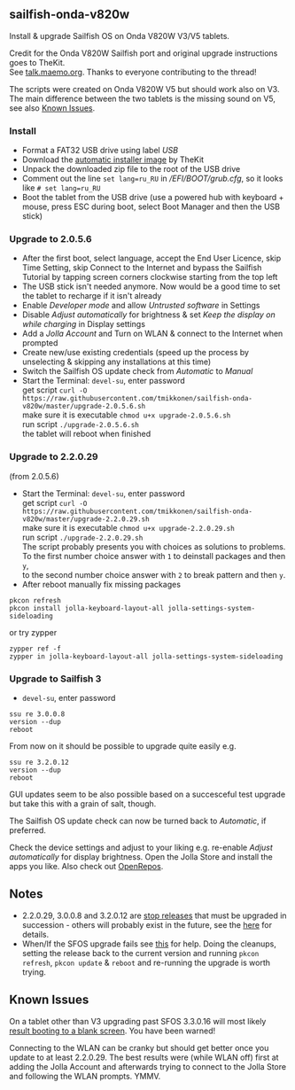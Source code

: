 ## sailfish-onda-v820w
Install & upgrade Sailfish OS on Onda V820W V3/V5 tablets.

Credit for the Onda V820W Sailfish port and original upgrade instructions goes to TheKit.  
See [talk.maemo.org](http://talk.maemo.org/showthread.php?t=96708). Thanks to everyone contributing to the thread!

The scripts were created on Onda V820W V5 but should work also on V3. The main difference between the two tablets is the missing sound on V5, see also [Known Issues](#known-issues).

### Install

* Format a FAT32 USB drive using label _USB_
* Download the [automatic installer image](https://mega.nz/#!8FZRiBwB!FBBD8CUMaBMkKcyiUDlw_sKfCjNZOQp713VqT-FoAhM) by TheKit
* Unpack the downloaded zip file to the root of the USB drive
* Comment out the line `set lang=ru_RU` in _/EFI/BOOT/grub.cfg_, so it looks like `# set lang=ru_RU`
* Boot the tablet from the USB drive (use a powered hub with keyboard + mouse, press ESC during boot, select Boot Manager and then the USB stick)

### Upgrade to 2.0.5.6

* After the first boot, select language, accept the End User Licence, skip Time Setting, skip Connect to the Internet and bypass the Sailfish Tutorial by tapping screen corners clockwise starting from the top left
* The USB stick isn't needed anymore. Now would be a good time to set the tablet to recharge if it isn't already
* Enable _Developer mode_ and allow _Untrusted software_ in Settings
* Disable _Adjust automatically_ for brightness & set _Keep the display on while charging_ in Display settings
* Add a _Jolla Account_ and Turn on WLAN & connect to the Internet when prompted
* Create new/use existing credentials (speed up the process by unselecting & skipping any installations at this time)
* Switch the Sailfish OS update check from _Automatic_ to _Manual_
* Start the Terminal: `devel-su`, enter password  
  get script `curl -O https://raw.githubusercontent.com/tmikkonen/sailfish-onda-v820w/master/upgrade-2.0.5.6.sh`  
  make sure it is executable `chmod u+x upgrade-2.0.5.6.sh`  
  run script `./upgrade-2.0.5.6.sh`  
  the tablet will reboot when finished

### Upgrade to 2.2.0.29
(from 2.0.5.6)
* Start the Terminal: `devel-su`, enter password  
  get script `curl -O https://raw.githubusercontent.com/tmikkonen/sailfish-onda-v820w/master/upgrade-2.2.0.29.sh`  
  make sure it is executable `chmod u+x upgrade-2.2.0.29.sh`  
  run script `./upgrade-2.2.0.29.sh`  
The script probably presents you with choices as solutions to problems.  
To the first number choice answer with `1` to deinstall packages and then `y`,  
to the second number choice answer with `2` to break pattern and then `y`.
* After reboot manually fix missing packages 
```
pkcon refresh
pkcon install jolla-keyboard-layout-all jolla-settings-system-sideloading
```
or try zypper

```
zypper ref -f
zypper in jolla-keyboard-layout-all jolla-settings-system-sideloading
```

### Upgrade to Sailfish 3
* `devel-su`, enter password
```
ssu re 3.0.0.8
version --dup
reboot
```
From now on it should be possible to upgrade quite easily e.g. 

```
ssu re 3.2.0.12
version --dup
reboot
```
GUI updates seem to be also possible based on a succesceful test upgrade but take this with a grain of salt, though.  

The Sailfish OS update check can now be turned back to _Automatic_, if preferred.

Check the device settings and adjust to your liking e.g. re-enable _Adjust automatically_ for display brightness. Open the Jolla Store and install the apps you like. Also check out [OpenRepos](https://openrepos.net/content/basil/about-openrepos).

## Notes
* 2.2.0.29, 3.0.0.8 and 3.2.0.12 are [stop releases](https://docs.sailfishos.org/Support/Releases/) that must be upgraded in succession - others will probably exist in the future, see the [here](https://docs.sailfishos.org/Support/Help_Articles/Updating_Sailfish_OS/) for details.
* When/If the SFOS upgrade fails see [this](https://docs.sailfishos.org/Support/Help_Articles/Updating_Sailfish_OS/#what-if-installing-an-os-update-fails-but-download-worked) for help. Doing the cleanups, setting the release back to the current version and running `pkcon refresh`, `pkcon update` & `reboot` and re-running the upgrade is worth trying. 

## Known Issues
On a tablet other than V3 upgrading past SFOS 3.3.0.16 will most likely [result booting to a blank screen](https://talk.maemo.org/showpost.php?p=1574126&postcount=265). You have been warned!

Connecting to the WLAN can be cranky but should get better once you update to at least 2.2.0.29.
The best results were (while WLAN off) first at adding the Jolla Account and afterwards trying to connect to the Jolla Store and following the WLAN prompts. YMMV.

